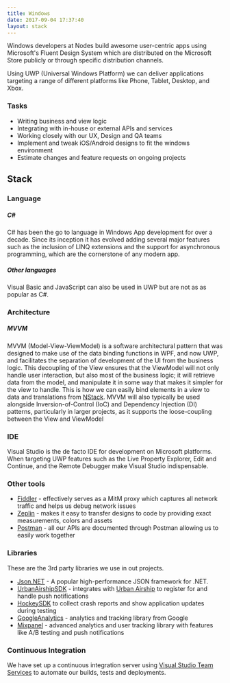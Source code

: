 ```yaml
---
title: Windows
date: 2017-09-04 17:37:40
layout: stack
---
```

Windows developers at Nodes build awesome user-centric apps using Microsoft's Fluent Design System which are distributed on the Microsoft Store publicly or through specific distribution channels. 
<!--we havn't actually used fluent design yet, but it's something we should do for any future project... alternatively I can just say microsoft's design language-->
Using UWP (Universal Windows Platform) we can deliver applications targeting a range of different platforms like Phone, Tablet, Desktop, and Xbox.

### Tasks
- Writing business and view logic
- Integrating with in-house or external APIs and services
- Working closely with our UX, Design and QA teams
- Implement and tweak iOS/Android designs to fit the windows environment
- Estimate changes and feature requests on ongoing projects

## Stack

### Language

##### C#
C# has been the go to language in Windows App development for over a decade. Since its inception it has evolved adding several major features such as the inclusion of LINQ extensions and the support for asynchronous programming, which are the cornerstone of any modern app.

##### Other languages
Visual Basic and JavaScript can also be used in UWP but are not as as popular as C#.

### Architecture

##### MVVM
MVVM (Model-View-ViewModel) is a software architectural pattern that was designed to make use of the data binding functions in WPF, and now UWP, and facilitates the separation of development of the UI from the business logic. This decoupling of the View ensures that the ViewModel will not only handle user interaction, but also most of the business logic; it will retrieve data from the model, and manipulate it in some way that makes it simpler for the view to handle. This is how we can easily bind elements in a view to data and translations from [NStack](https://github.com/nodes-projects/nstack-sdk-winrt).
MVVM will also typically be used alongside Inversion-of-Control (IoC) and Dependency Injection (DI) patterns, particularly in larger projects, as it supports the loose-coupling between the View and ViewModel

### IDE
Visual Studio is the de facto IDE for development on Microsoft platforms. When targeting UWP features such as the Live Property Explorer, Edit and Continue, and the Remote Debugger make Visual Studio indispensable.

### Other tools
- [Fiddler](http://www.telerik.com/fiddler) - effectively serves as a MitM proxy which captures all network traffic and helps us debug network issues
- [Zeplin](https://zeplin.io/) - makes it easy to transfer designs to code by providing exact measurements, colors and assets
- [Postman](https://www.getpostman.com/) - all our APIs are documented through Postman allowing us to easily work together
<!-- - [Xamarin](https://www.xamarin.com/) - allows us to target native Android, iOS, and Windows apps, using existing skills, teams, and code.-->

### Libraries
These are the 3rd party libraries we use in out projects.

- [Json.NET](https://www.newtonsoft.com/json) - A popular high-performance JSON framework for .NET.
- [UrbanAirshipSDK](https://bintray.com/urbanairship/windows/urbanairship-sdk) - integrates with [Urban Airship](https://www.urbanairship.com/) to register for and handle push notifications
- [HockeySDK](https://github.com/bitstadium/HockeySDK-Windows) to collect crash reports and show application updates during testing
- [GoogleAnalytics](https://github.com/dotnet/windows-sdk-for-google-analytics) - analytics and tracking library from Google
- [Mixpanel](hhttps://github.com/eealeivan/mixpanel-csharp) - advanced analytics and user tracking library with features like A/B testing and push notifications

### Continuous Integration

We have set up a continuous integration server using [Visual Studio Team Services](https://app.vssps.visualstudio.com/) to automate our builds, tests and deployments.